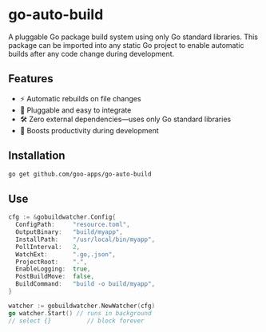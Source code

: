# go-auto-build

A pluggable Go package build system using only Go standard libraries. This package can be imported into any static Go project to enable automatic builds after any code change during development.

## Features

- ⚡ Automatic rebuilds on file changes
- 🔌 Pluggable and easy to integrate
- 🛠️ Zero external dependencies—uses only Go standard libraries
- 🚀 Boosts productivity during development

## Installation

```sh
go get github.com/goo-apps/go-auto-build
```

## Use

```go
cfg := &gobuildwatcher.Config{
  ConfigPath:     "resource.toml",
  OutputBinary:   "build/myapp",
  InstallPath:    "/usr/local/bin/myapp",
  PollInterval:   2,
  WatchExt:       ".go,.json",
  ProjectRoot:    ".",
  EnableLogging:  true,
  PostBuildMove:  false,
  BuildCommand:   "build -o build/myapp",
}

watcher := gobuildwatcher.NewWatcher(cfg)
go watcher.Start() // runs in background
// select {}          // block forever
```
